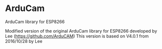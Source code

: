 # ArduCam
ArduCam library for ESP8266

Modified version of the original ArduCam library for ESP8266 developed by Lee (https://github.com/ArduCAM)
This version is based on V4.0.1 from 2016/10/28 by Lee
